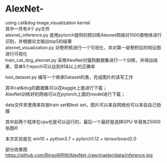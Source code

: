 # AlexNet-
using cat&amp;dog image,visualization kernal  
其中一共有4个.py文件  
alexnet_inference.py 是用pytorch提供的预训练Alexnet网络对1000类物体进行识别，并根据论文输出top5的结果  
alexnet_visualization.py 对卷积核进行一个可视化，并对第一层卷积后的特征图进行可视化  
train_cat_dog_alexnet.py 采用AlexNet对猫狗数据集进行一个训练，并得出结果，简单5个epoch可以达到95&以上的正确率  

tool_dataset.py 编写一个继承Dataset的类，完成图片的读写工作  

其中cat&dog的数据集可以在kaggle上面进行下载；  
AlexNet训练好的网络可以在pytorch上面的model进行下载；  

data文件夹里用来存放train set和test set，图片可以来自网络也可以来自自己拍摄  

其中前两个程序在cpu也是可以运行的，最后一个最好是选择GPU 毕竟有25000张图片  

本次实验是在 win10 + python3.7 + pytorch1.12 + tensorboard2.0    

部分效果图  
https://github.com/RingoWRW/AlexNet-/raw/master/data/inference.jpg
